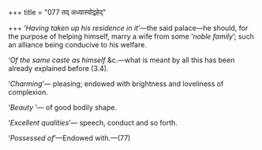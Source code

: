 +++
title = "077 तद् अध्यास्योद्वहेद्"

+++
‘*Having taken up his residence in it*’—the said palace—he should, for
the purpose of helping himself, marry a wife from some ‘*noble family*’;
such an alliance being conducive to his welfare.

‘*Of* *the same caste as himself* &c.—what is meant by all this has been
already explained before (3.4).

‘*Charming*’— pleasing; endowed with brightness and loveliness of
complexion.

‘*Beauty* ’— of good bodily shape.

‘*Excellent qualities*’— speech, conduct and so forth.

‘*Possessed of*’—Endowed with.—(77)


